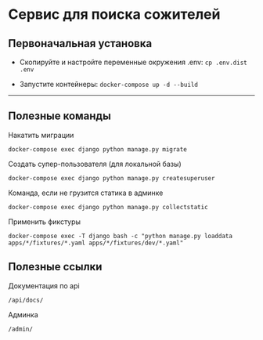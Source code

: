 Сервис для поиска сожителей
=====================

Первоначальная установка
------------------------

- Скопируйте и настройте переменные окружения .env:
  `cp .env.dist .env`
  
- Запустите контейнеры:
  `docker-compose up -d --build`

---  

Полезные команды
------------------------

Накатить миграции
```
docker-compose exec django python manage.py migrate
```

Создать супер-пользователя (для локальной базы)
```
docker-compose exec django python manage.py createsuperuser
```

Команда, если не грузится статика в админке
```
docker-compose exec django python manage.py collectstatic
```

Применить фикстуры
```
docker-compose exec -T django bash -c "python manage.py loaddata apps/*/fixtures/*.yaml apps/*/fixtures/dev/*.yaml"
```

Полезные ссылки
------------------------

Документация по api
```
/api/docs/
```

Админка
```
/admin/
```
